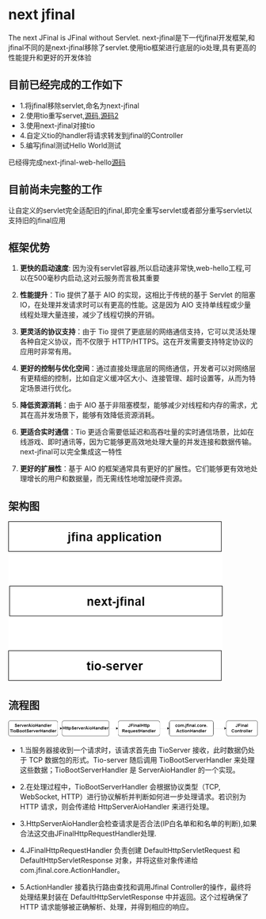 # next jfinal
The next JFinal is JFinal without Servlet.
next-jfinal是下一代jfinal开发框架,和jfinal不同的是next-jfinal移除了servlet.使用tio框架进行底层的io处理,具有更高的性能提升和更好的开发体验

## 目前已经完成的工作如下
- 1.将jfinal移除servlet,命名为next-jfinal
- 2.使用tio重写servet,[源码](https://github.com/litongjava/next-jfinal/tree/main/src/main/java/com/jfinal/servlet),[源码2](https://github.com/litongjava/next-jfinal/tree/main/src/main/java/com/litongjava/tio/boot/servlet)
- 3.使用next-jfinal对接tio
- 4.自定义tio的handler将请求转发到jfinal的Controller
- 5.编写jfinal测试Hello World测试

已经得完成next-jfinal-web-hello[源码](https://github.com/litongjava/java-ee-next-jfinal-study/tree/main/next-jfinal-web-hello-study)

## 目前尚未完整的工作
让自定义的servlet完全适配旧的jfinal,即完全重写servlet或者部分重写servlet以支持旧的jfinal应用

## 框架优势
1. **更快的启动速度**: 因为没有servlet容器,所以启动速非常快,web-hello工程,可以在500毫秒内启动,这对云服务而言极其重要

1. **性能提升**：Tio 提供了基于 AIO 的实现，这相比于传统的基于 Servlet 的阻塞 IO，在处理并发请求时可以有更高的性能。这是因为 AIO 支持单线程或少量线程处理大量连接，减少了线程切换的开销。

2. **更灵活的协议支持**：由于 Tio 提供了更底层的网络通信支持，它可以灵活处理各种自定义协议，而不仅限于 HTTP/HTTPS。这在开发需要支持特定协议的应用时非常有用。

3. **更好的控制与优化空间**：通过直接处理底层的网络通信，开发者可以对网络层有更精细的控制，比如自定义缓冲区大小、连接管理、超时设置等，从而为特定场景进行优化。

4. **降低资源消耗**：由于 AIO 基于非阻塞模型，能够减少对线程和内存的需求，尤其在高并发场景下，能够有效降低资源消耗。

5. **更适合实时通信**：Tio 更适合需要低延迟和高吞吐量的实时通信场景，比如在线游戏、即时通讯等，因为它能够更高效地处理大量的并发连接和数据传输。next-jfinal可以完全集成这一特性

6. **更好的扩展性**：基于 AIO 的框架通常具有更好的扩展性。它们能够更有效地处理增长的用户和数据量，而无需线性地增加硬件资源。

## 架构图
![架构图](readme_files/1.png)
## 流程图
![流程图](readme_files/2.png)
- 1.当服务器接收到一个请求时，该请求首先由 TioServer 接收，此时数据仍处于 TCP 数据包的形式。Tio-server 随后调用 TioBootServerHandler 来处理这些数据；TioBootServerHandler 是 ServerAioHandler 的一个实现。

- 2.在处理过程中，TioBootServerHandler 会根据协议类型（TCP, WebSocket, HTTP）进行协议解析并判断如何进一步处理请求。若识别为 HTTP 请求，则会传递给 HttpServerAioHandler 来进行处理。

- 3.HttpServerAioHandler会检查请求是否合法(IP白名单和和名单的判断),如果合法这交由JFinalHttpRequestHandler处理.

- 4.JFinalHttpRequestHandler 负责创建 DefaultHttpServletRequest 和 DefaultHttpServletResponse 对象，并将这些对象传递给 com.jfinal.core.ActionHandler。

- 5.ActionHandler 接着执行路由查找和调用Jfinal Controller的操作，最终将处理结果封装在 DefaultHttpServletResponse 中并返回。这个过程确保了 HTTP 请求能够被正确解析、处理，并得到相应的响应。